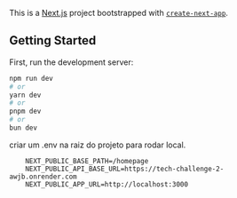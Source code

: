 This is a [Next.js](https://nextjs.org) project bootstrapped with [`create-next-app`](https://nextjs.org/docs/app/api-reference/cli/create-next-app).

## Getting Started

First, run the development server:

```bash
npm run dev
# or
yarn dev
# or
pnpm dev
# or
bun dev
```

criar um .env na raiz do projeto para rodar local.

```
    NEXT_PUBLIC_BASE_PATH=/homepage
    NEXT_PUBLIC_API_BASE_URL=https://tech-challenge-2-awjb.onrender.com
    NEXT_PUBLIC_APP_URL=http://localhost:3000
```